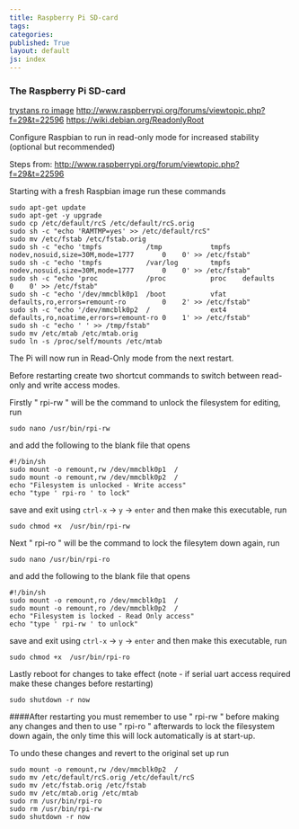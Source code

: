 ```yaml
---
title: Raspberry Pi SD-card
tags: 
categories: 
published: True
layout: default
js: index
---
```


### The Raspberry Pi SD-card

[trystans ro image](http://openenergymonitor.org/emon/node/4283)
http://www.raspberrypi.org/forums/viewtopic.php?f=29&t=22596
https://wiki.debian.org/ReadonlyRoot


Configure Raspbian to run in read-only mode for increased stability (optional but recommended)

Steps from: http://www.raspberrypi.org/forum/viewtopic.php?f=29&t=22596


Starting with a fresh Raspbian image run these commands
    
    sudo apt-get update
    sudo apt-get -y upgrade
    sudo cp /etc/default/rcS /etc/default/rcS.orig
    sudo sh -c "echo 'RAMTMP=yes' >> /etc/default/rcS"
    sudo mv /etc/fstab /etc/fstab.orig
    sudo sh -c "echo 'tmpfs           /tmp            tmpfs   nodev,nosuid,size=30M,mode=1777       0    0' >> /etc/fstab"
    sudo sh -c "echo 'tmpfs           /var/log        tmpfs   nodev,nosuid,size=30M,mode=1777       0    0' >> /etc/fstab"
    sudo sh -c "echo 'proc            /proc           proc    defaults                              0    0' >> /etc/fstab"
    sudo sh -c "echo '/dev/mmcblk0p1  /boot           vfat    defaults,ro,errors=remount-ro         0    2' >> /etc/fstab"
    sudo sh -c "echo '/dev/mmcblk0p2  /               ext4    defaults,ro,noatime,errors=remount-ro 0    1' >> /etc/fstab"
    sudo sh -c "echo ' ' >> /tmp/fstab"
    sudo mv /etc/mtab /etc/mtab.orig
    sudo ln -s /proc/self/mounts /etc/mtab
    
The Pi will now run in Read-Only mode from the next restart.

Before restarting create two shortcut commands to switch between read-only and write access modes.

Firstly " rpi-rw " will be the command to unlock the filesystem for editing, run

    sudo nano /usr/bin/rpi-rw
    
and add the following to the blank file that opens

    #!/bin/sh
    sudo mount -o remount,rw /dev/mmcblk0p1  /
    sudo mount -o remount,rw /dev/mmcblk0p2  /
    echo "Filesystem is unlocked - Write access"
    echo "type ' rpi-ro ' to lock"
    
save and exit using `ctrl-x` -> `y` -> `enter` and then make this executable, run

    sudo chmod +x  /usr/bin/rpi-rw

Next " rpi-ro " will be the command to lock the filesytem down again, run

    sudo nano /usr/bin/rpi-ro
    
and add the following to the blank file that opens

    #!/bin/sh
    sudo mount -o remount,ro /dev/mmcblk0p1  /
    sudo mount -o remount,ro /dev/mmcblk0p2  /
    echo "Filesystem is locked - Read Only access"
    echo "type ' rpi-rw ' to unlock"
    
save and exit using `ctrl-x` -> `y` -> `enter` and then make this executable, run

    sudo chmod +x  /usr/bin/rpi-ro
    
Lastly reboot for changes to take effect (note - if serial uart access required make these changes before restarting)

    sudo shutdown -r now
    
####After restarting you must remember to use " rpi-rw " before making any changes and then to use " rpi-ro " afterwards to lock the filesystem down again, the only time this will lock automatically is at start-up.

To undo these changes and revert to the original set up run
    
    sudo mount -o remount,rw /dev/mmcblk0p2  /
    sudo mv /etc/default/rcS.orig /etc/default/rcS
    sudo mv /etc/fstab.orig /etc/fstab
    sudo mv /etc/mtab.orig /etc/mtab
    sudo rm /usr/bin/rpi-ro
    sudo rm /usr/bin/rpi-rw
    sudo shutdown -r now
    
    
    
    
